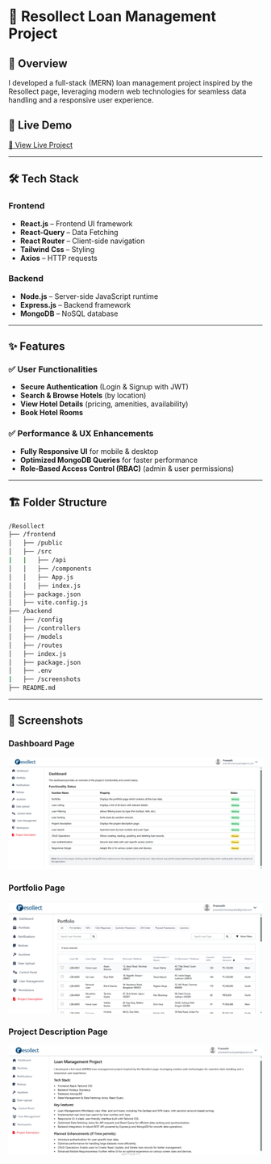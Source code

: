 
# 🏨 Resollect Loan Management Project

## 📌 Overview  

I developed a full-stack (MERN) loan management project inspired by the Resollect page, leveraging modern web technologies for seamless data handling and a responsive user experience.

## 🚀 Live Demo  

[🔗 View Live Project](https://resollect-frontend.onrender.com/)  

---

## 🛠️ Tech Stack  

### **Frontend**  
- **React.js** – Frontend UI framework  
- **React-Query** – Data Fetching
- **React Router** – Client-side navigation
- **Tailwind Css** – Styling 
- **Axios** – HTTP requests  

### **Backend**  
- **Node.js** – Server-side JavaScript runtime  
- **Express.js** – Backend framework  
- **MongoDB** – NoSQL database    


---

## ✨ Features  

### ✅ **User Functionalities**  
- **Secure Authentication** (Login & Signup with JWT)  
- **Search & Browse Hotels** (by location)  
- **View Hotel Details** (pricing, amenities, availability)  
- **Book Hotel Rooms**    

### ✅ **Performance & UX Enhancements**  
- **Fully Responsive UI** for mobile & desktop  
- **Optimized MongoDB Queries** for faster performance  
- **Role-Based Access Control (RBAC)** (admin & user permissions)  

---

## 🏗️ Folder Structure   
```bash
/Resollect
├── /frontend
│   ├── /public
│   ├── /src
|   |   ├── /api
│   │   ├── /components
│   │   ├── App.js
│   │   ├── index.js
│   ├── package.json
│   ├── vite.config.js
├── /backend
│   ├── /config
│   ├── /controllers
│   ├── /models
│   ├── /routes
│   ├── index.js
│   ├── package.json
│   ├── .env
|   ├── /screenshots
├── README.md
```
---

## 📸 Screenshots  

###  Dashboard Page  
![Dashboard](screenshots/Screenshot(1110).png)

###  Portfolio Page  
![Portfolio](screenshots/Screenshot(1111).png)

###  Project Description Page  
![Project Description](screenshots/Screenshot(1109).png)
